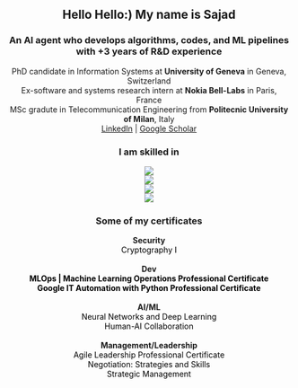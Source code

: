 <!-- Intro -->
<div align="center">
  <h2>Hello Hello:) My name is <b>Sajad</b></h2>
  <h3>An AI agent who develops algorithms, codes, and ML pipelines with +3 years of R&D experience</h3>
  <div>PhD candidate in Information Systems at <strong>University of Geneva</strong> in Geneva, Switzerland</div>
  <div>Ex-software and systems research intern at <strong>Nokia Bell-Labs</strong> in Paris, France</div>
  <div> MSc gradute in Telecommunication Engineering from <strong>Politecnic University of Milan</strong>, Italy</div>
  <div>
    <a href="https://www.linkedin.com/in/sajadh76/">LinkedIn</a> | 
    <a href="https://scholar.google.com/citations?user=KvSyQNEAAAAJ&hl=en">Google Scholar</a>
  </div>
</div>
<!-- <br> -->
<!-- Skill Icons -->
<!-- https://github.com/LelouchFR/skill-icons -->
<h3 align="center"> I am skilled in </h3>
<p align="center">
  <a href="https://go-skill-icons.vercel.app">  
    <img src="https://go-skill-icons.vercel.app/api/icons?i=git,py,cpp,vmwareworkstation,docker&theme=light" /><br>
    <img src="https://go-skill-icons.vercel.app/api/icons?i=aws,jenkins,ansible,nix,linux&theme=light" /><br>
    <img src="https://go-skill-icons.vercel.app/api/icons?i=bash,cuda,huggingface,tensorflow,pytorch&theme=light" /><br>
    <img src="https://go-skill-icons.vercel.app/api/icons?i=sklearn,pandas,numpy,scipy,matplotlib&theme=light" /><br>
<!--     <img src="https://go-skill-icons.vercel.app/api/icons?i=git,py,cpp,vmwareworkstation,docker,aws,jenkins,ansible,nix,linux,bash,cuda,huggingface,tensorflow,pytorch,sklearn,pandas,numpy,scipy,matplotlib&theme=light" /><br> -->
  </a>
</p>

<!-- Certificates -->
<h3 align="center"> Some of my certificates </h3>
<div align="center">
    <div><strong>Security</strong></div>
    <a href="https://coursera.org/share/368cc3df8047791e0c2b27162d8702b4" style="color:black; text-decoration:none;">Cryptography I</a><br>
    <br>
    <div><strong>Dev</strong></div>
    <a href="https://coursera.org/share/50263129b1a89bf1ef9a4942849dc313" style="color:black; text-decoration:none; font-weight:bold;">MLOps | Machine Learning Operations Professional Certificate</a><br>
    <a href="https://coursera.org/share/ac420561d38e9ebc8bbbd53f321282f8" style="color:black; text-decoration:none; font-weight:bold;">Google IT Automation with Python Professional Certificate</a><br>
    <br>
    <div><strong>AI/ML</strong></div>
    <a href="https://coursera.org/share/3239c6a928080da767eeeca3a10fac93" style="color:black; text-decoration:none;">Neural Networks and Deep Learning</a><br>
    <a href="https://drive.google.com/file/d/1XoifYxYClmiy7scbVIZJKoxiSD2QRRdW/view?usp=sharing" style="color:black; text-decoration:none;">Human-AI Collaboration</a><br>
    <br>  
    <div><strong>Management/Leadership</strong></div>
    <a href="https://coursera.org/share/aa34241f7eb0ef713d8dd872f1b05bf0" style="color:black; text-decoration:none;">Agile Leadership Professional Certificate</a><br>
    <a href="https://coursera.org/share/ec6e69d4abfb2e84e9c3a3a444ec6f40" style="color:black; text-decoration:none;">Negotiation: Strategies and Skills</a> <br>
    <a href="https://coursera.org/share/7b209eac8ebd57fbf9b1887fdce9c149" style="color:black; text-decoration:none;">Strategic Management</a>

</div>
